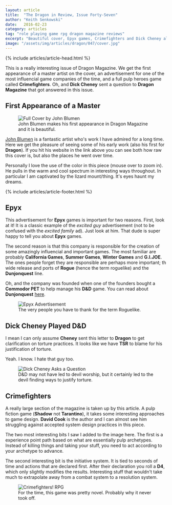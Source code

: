 ```yaml
---
layout: article
title:  "The Dragon in Review, Issue Forty-Seven"
author: "Keith Senkowski"
date:   2016-02-23
category: articles
tag: "role playing game rpg dragon magazine reviews"
excerpt: "Beautiful cover, Epyx games, Crimefighters and Dick Cheney all make an appearance in this issue of Dragon Magazine."
image: "/assets/img/articles/dragon/047/cover.jpg"
---
```

{% include articles/article-head.html %}
<section class="review continued">
	<div class="content gutters">
		<div class="span-1 col empty"></div>
		<div class="span-10 col">
			<p>This is a really interesting issue of Dragon Magazine. We get the first appearance of a master artist on the cover, an advertisement for one of the most influencial game companies of the time, and a full pulp heroes game called <strong>Crimefighters</strong>. Oh, and <strong>Dick Cheney</strong> sent a question to <strong>Dragon Magazine</strong> that got answered in this issue.</p>
			<h2>First Appearance of a Master</h2>
		</div>
		<div class="span-1 col empty"></div>
	</div>
	<div class="content gutters">
		<div class="span-1 col empty"></div>
		<aside class="span-5 col">
			<figure>
				<img src="{{ site.loading }}" data-action="zoom" data-src="{{ site.baseurl }}/assets/img/articles/dragon/047/full-cover.jpg" alt="Full Cover by John Blumen" class="scale"/>
				<figcaption>John Blumen makes his first appearance in Dragon Magazine and it is beautiful.</figcaption>
			</figure>
		</aside>	
		<div class="span-5 col">
			<p><a href="http://www.johnblumenillustration.com/" target="_blank">John Blumen</a> is a fantastic artist who's work I have admired for a long time. Here we get the pleasure of seeing some of his early work (also his first for <strong>Dragon</strong>). If you hit his website in the link above you can see both how raw this cover is, but also the places he went over time.</p>
			<p>Personally I love the use of the color in this piece (mouse over to zoom in). He pulls in the warm and cool spectrum in interesting ways throughout. In particular I am captivated by the lizard mount/thing. It's eyes haunt my dreams.</p>
		</div>
		<div class="span-1 col empty"></div>
	</div>
{% include articles/article-footer.html %}
</section>
<section class="review continued">
	<div class="content gutters">
		<div class="span-1 col empty"></div>
		<div class="span-10 col">
			<h2>Epyx</h2>
		</div>
		<div class="span-1 col empty"></div>
	</div>
	<div class="content gutters">
		<div class="span-1 col empty"></div>
		<div class="span-5 col">
			<p>This advertisement for <strong>Epyx</strong> games is important for two reasons. First, look at it! It is a classic example of the <em>excited guy</em> advertisement (not to be confused with the <em>excited family</em> ad). Just look at him. That dude is super happy to tell you about <strong>Epyx</strong> games.</p>
			<p>The second reason is that this company is responsible for the creation of some amazingly influencial and important games. The most familiar are probably <strong>California Games</strong>, <strong>Summer Games</strong>, <strong>Winter Games</strong> and <strong>G.I.JOE</strong>. The ones people forget they are responsible are perhaps more important; th wide release and ports of <strong>Rogue</strong> (hence the term roguelike) and the <strong>Dunjonquest</strong> line.</p>
			<p>Oh, and the company was founded when one of the founders bought a <strong>Commodor PET</strong> to help manage his <strong>D&amp;D</strong> game. You can read about <strong>Dunjonquest</strong> <a href="http://www.hardcoregaming101.net/dunjonquest/dunjonquest.htm" target="_blank">here</a>.</p>
		</div>
		<div class="span-5 col">
			<figure>
				<img src="{{ site.loading }}" data-action="zoom" data-src="{{ site.baseurl }}/assets/img/articles/dragon/047/epyx.jpg" alt="Epyx Advertisement"/>
				<figcaption>The very people you have to thank for the term Roguelike.</figcaption>
			</figure>
		</div>	
		<div class="span-1 col empty"></div>
	</div>
</section>
<section class="review continued">
	<div class="content gutters">
		<div class="span-1 col empty"></div>
		<div class="span-10 col">
			<h2>Dick Cheney Played D&amp;D</h2>
		</div>
		<div class="span-1 col empty"></div>
	</div>
	<div class="content gutters">
		<div class="span-1 col empty"></div>
		<div class="span-5 col">
			<p>I mean I can only assume <strong>Cheney</strong> sent this letter to <strong>Dragon</strong> to get clarification on torture practices. It looks like we have <strong>TSR</strong> to blame for his justification of torture.</p>
			<p>Yeah. I know. I hate that guy too.</p>
		</div>
		<aside class="span-5 col">
			<figure>
				<img src="{{ site.loading }}" data-action="zoom" data-src="{{ site.baseurl }}/assets/img/articles/dragon/047/cheney.png" alt="Dick Cheney Asks a Question"/>
				<figcaption>D&amp;D may not have led to devil worship, but it certainly led to the devil finding ways to justify torture.</figcaption>
			</figure>
		</aside>	
		<div class="span-1 col empty"></div>
	</div>
</section>
<section class="review continued">
	<div class="content gutters">
		<div class="span-1 col empty"></div>
		<div class="span-10 col">
			<h2>Crimefighters</h2>
		</div>
		<div class="span-1 col empty"></div>
	</div>
	<div class="content gutters">
		<div class="span-3 col empty"></div>
		<div class="span-6 col">
			<p>A really large section of the magazine is taken up by this article. A pulp fiction game (<strong>Shadow</strong> not <strong>Tarantino</strong>), it takes some interesting approaches to game design. <strong>David Cook</strong> is the author and I can almost see him struggling against accepted system design practices in this piece.</p>
			<p>The two most interesting bits I saw I added to the image here. The first is a experience point path based on what are essentially pulp archetypes. Instead of killing things and taking your stuff, you need to act according to your archetype to advance.</p>
			<p>The second interesting bit is the initiative system. It is tied to seconds of time and actions that are declared first. After their declaration you roll a <strong>D4</strong>, which only slightly modifies the results. Interesting stuff that wouldn't take much to extrapolate away from a combat system to a resolution system.</p>
		</div>
		<div class="span-3 col empty"></div>
	</div>
	<div class="content gutters">
		<div class="span-2 col empty"></div>
		<div class="span-8 col">
			<figure>
				<img src="{{ site.loading }}" data-action="zoom" data-src="{{ site.baseurl }}/assets/img/articles/dragon/047/crime-fighters.png" alt="Crimefighters! RPG"/>
				<figcaption>For the time, this game was pretty novel. Probably why it never took off.</figcaption>
			</figure>
		</div>	
		<div class="span-2 col empty"></div>
	</div>
	<div class="divider"></div>	
</section>

